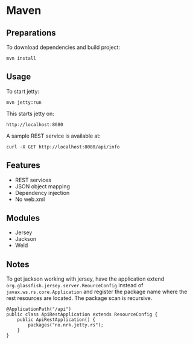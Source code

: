 # Maven
## Preparations

To download dependencies and build project:

    mvn install
    
## Usage

To start jetty:

    mvn jetty:run
    
This starts jetty on:

	http://localhost:8080
	
A sample REST service is available at:

	curl -X GET http://localhost:8080/api/info
	
## Features

* REST services
* JSON object mapping
* Dependency injection
* No web.xml

## Modules

* Jersey 
* Jackson
* Weld

## Notes

To get jackson working with jersey, have the application extend `org.glassfish.jersey.server.ReourceConfig` instead of `javax.ws.rs.core.Application` and register the package name where the rest resources are located. The package scan is recursive.

	@ApplicationPath("/api")
	public class ApiRestApplication extends ResourceConfig {
		public ApiRestApplication() {
			packages("no.nrk.jetty.rs");
		}
	}


